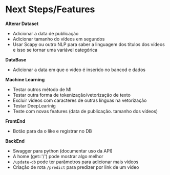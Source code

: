 # Next Steps/Features

**Alterar Dataset**
+ Adicionar a data de publicação 
+ Adicionar tamanho do vídeos em segundos 
+ Usar Scapy ou outro NLP para saber a linguagem dos títulos dos vídeos e isso se tornar uma variável categórica 

**DataBase**
+ Adicionar a data em que o vídeo é inserido no bancod e dados

**Machine Learning**
+ Testar outros método de Ml
+ Testar outra forma de tokenização/vetorização de texto
+ Excluir vídeos com caracteres de outras línguas na vetorização
+ Testar DeepLearinig
+ Teste com novas features (data de publicação. tamanho dos vídeos)

**FrontEnd**
+ Botão para da o like e registrar no DB

**BackEnd**
+ Swagger para python (documentar uso da API)
+ A home (get::'/') pode mostrar algo melhor
+ `/update-db` pode ter parâmetros para adicionar mais vídeos
+ Criaçâo de rota `/predict` para predizer por link de um vídeo




